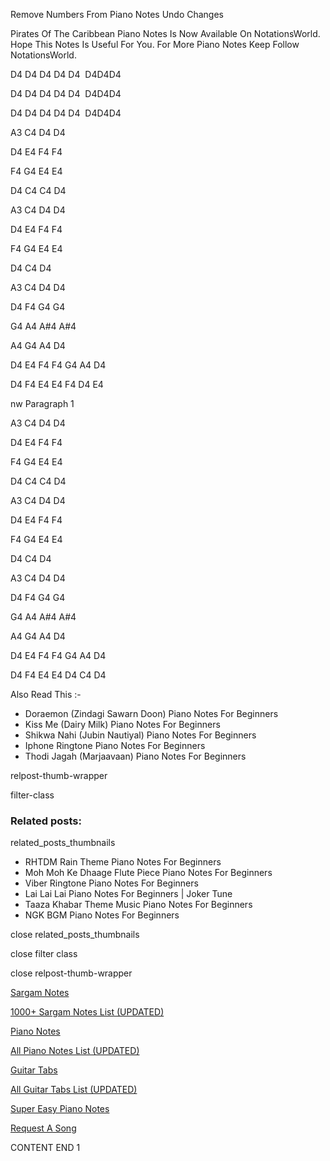 
Remove Numbers From Piano Notes
Undo Changes

Pirates Of The Caribbean Piano Notes Is Now Available On NotationsWorld. Hope This Notes Is Useful For You. For More Piano Notes Keep Follow NotationsWorld.

D4 D4 D4 D4 D4  D4D4D4

D4 D4 D4 D4 D4  D4D4D4

D4 D4 D4 D4 D4  D4D4D4

A3 C4 D4 D4

D4 E4 F4 F4

F4 G4 E4 E4

D4 C4 C4 D4

A3 C4 D4 D4

D4 E4 F4 F4

F4 G4 E4 E4

D4 C4 D4

A3 C4 D4 D4

D4 F4 G4 G4

G4 A4 A#4 A#4

A4 G4 A4 D4

D4 E4 F4 F4 G4 A4 D4

D4 F4 E4 E4 F4 D4 E4

nw Paragraph 1

A3 C4 D4 D4

D4 E4 F4 F4

F4 G4 E4 E4

D4 C4 C4 D4

A3 C4 D4 D4

D4 E4 F4 F4

F4 G4 E4 E4

D4 C4 D4

A3 C4 D4 D4

D4 F4 G4 G4

G4 A4 A#4 A#4

A4 G4 A4 D4

D4 E4 F4 F4 G4 A4 D4

D4 F4 E4 E4 D4 C4 D4

Also Read This :-

* Doraemon (Zindagi Sawarn Doon) Piano Notes For Beginners
* Kiss Me (Dairy Milk) Piano Notes For Beginners
* Shikwa Nahi (Jubin Nautiyal) Piano Notes For Beginners
* Iphone Ringtone Piano Notes For Beginners
* Thodi Jagah (Marjaavaan) Piano Notes For Beginners

relpost-thumb-wrapper

filter-class

### Related posts:

related_posts_thumbnails

* RHTDM Rain Theme Piano Notes For Beginners
* Moh Moh Ke Dhaage Flute Piece Piano Notes For Beginners
* Viber Ringtone Piano Notes For Beginners
* Lai Lai Lai Piano Notes For Beginners | Joker Tune
* Taaza Khabar Theme Music Piano Notes For Beginners
* NGK BGM Piano Notes For Beginners

close related_posts_thumbnails

close filter class

close relpost-thumb-wrapper

[Sargam Notes](https://www.notationsworld.com/sargam-notes.html)

[1000+ Sargam Notes List (UPDATED)](https://www.notationsworld.com/all-songs-list-sargam-notes.html)

[Piano Notes](https://www.notationsworld.com/piano-notes.html)

[All Piano Notes List (UPDATED)](https://www.notationsworld.com/all-songs-list-piano-notes.html)

[Guitar Tabs](https://www.notationsworld.com/guitar-tabs.html)

[All Guitar Tabs List (UPDATED)](https://www.notationsworld.com/all-songs-list-guitar-tabs.html)

[Super Easy Piano Notes](https://studywall.in/)

[Request A Song](https://www.notationsworld.com/request-a-song.html)

CONTENT END 1

